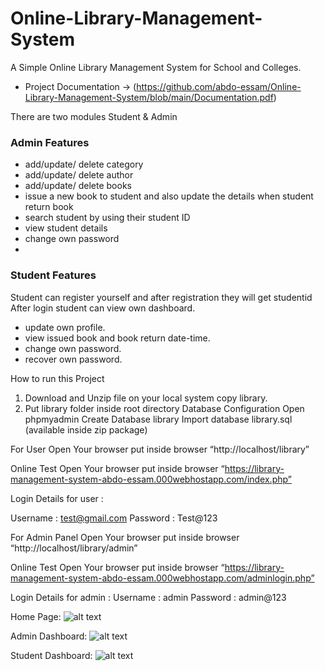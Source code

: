 # Online-Library-Management-System
A Simple Online Library Management System for School and Colleges.

- Project Documentation -> (https://github.com/abdo-essam/Online-Library-Management-System/blob/main/Documentation.pdf)


There are two modules Student & Admin

### Admin Features
- add/update/ delete category
- add/update/ delete author
- add/update/ delete books
- issue a new book to student and also update the details when student return book
- search student by using their student ID
- view student details
- change own password
- 


### Student Features

Student can register yourself and after registration they will get studentid
After login student can view own dashboard.
- update own profile.
- view issued book and book return date-time.
- change own password.
- recover own password.


How to run this Project
1. Download and Unzip file on your local system copy library.
2. Put library folder inside root directory
Database Configuration
Open phpmyadmin
Create Database library
Import database library.sql (available inside zip package)

For User
Open Your browser put inside browser “http://localhost/library”

Online Test
Open Your browser put inside browser “https://library-management-system-abdo-essam.000webhostapp.com/index.php”

Login Details for user :

Username : test@gmail.com
Password : Test@123


For Admin Panel
Open Your browser put inside browser “http://localhost/library/admin”

Online Test
Open Your browser put inside browser “https://library-management-system-abdo-essam.000webhostapp.com/adminlogin.php”

Login Details for admin :
Username : admin
Password : admin@123

Home Page: 
![alt text](https://github.com/kumarpandule2000/Online-Library-Management-System-PHP/blob/master/Images/1%20Updated.png?raw=true)



Admin Dashboard:
![alt text](https://github.com/kumarpandule2000/Online-Library-Management-System-PHP/blob/master/Images/3%20Updated.png?raw=true)




Student Dashboard:
![alt text](https://github.com/kumarpandule2000/Online-Library-Management-System-PHP/blob/master/Images/2.png?raw=true)



